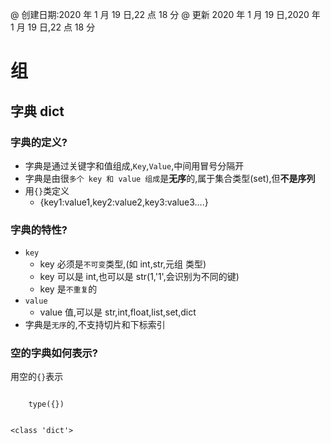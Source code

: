 @ 创建日期:2020 年 1 月 19 日,22 点 18 分
@ 更新 2020 年 1 月 19 日,2020 年 1 月 19 日,22 点 18 分

# 组

## 字典 dict

### 字典的定义?

- 字典是通过关键字和值组成,`Key`,`Value`,中间用冒号分隔开
- 字典是由很`多个 key 和 value 组成`是**无序**的,属于集合类型(set),但**不是序列**
- 用`{}`类定义
  - {key1:value1,key2:value2,key3:value3....}

### 字典的特性?

- `key`
  - key 必须是`不可变`类型,(如 int,str,元组 类型)
  - key 可以是 int,也可以是 str(1,'1',会识别为不同的键)
  - key 是`不重复`的
- `value`
  - value 值,可以是 str,int,float,list,set,dict
- 字典是`无序`的,不支持切片和下标索引

### 空的字典如何表示?

用空的`{}`表示

```

    type({})


<class 'dict'>

```
